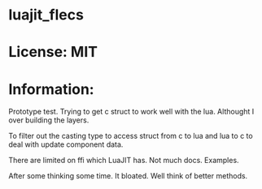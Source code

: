 # luajit_flecs

# License: MIT

# Information:
  Prototype test. Trying to get c struct to work well with the lua. Althought I over building the layers.

  To filter out the casting type to access struct from c to lua and lua to c to deal with update component data.

  There are limited on ffi which LuaJIT has. Not much docs. Examples.

  After some thinking some time. It bloated. Well think of better methods.
